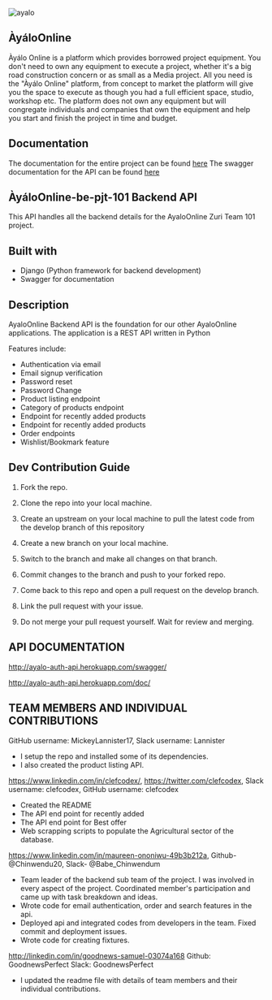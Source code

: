 

![ayalo](https://user-images.githubusercontent.com/59079323/124952078-d94e9500-e00b-11eb-84ec-76a5fcdbc389.jpg)



## ÀyáloOnline
Àyálo Online is a platform which provides borrowed project equipment. You don't need to own any equipment to execute a project, whether it's a big road construction concern or as small as a Media project.
All you need is the "Àyálo Online" platform, from concept to market the platform will give you the space to execute as though you had a full efficient space, studio, workshop etc.
The platform does not own any equipment but will congregate individuals and companies that own the equipment and help you start and finish the project in time and budget.

## Documentation
The documentation for the entire project can be found [here](https://docs.google.com/document/d/1zMxpgaBGehSatTkSlHvNvgHAcBGGvjpWx-zKIvoQ4mM/edit?usp=sharing)
The swagger documentation for the API can be found [here](https://ayalo-auth-api.herokuapp.com/swagger/)

## ÀyáloOnline-be-pjt-101 Backend API
This API handles all the backend details for the AyaloOnline Zuri Team 101 project.

## Built with
- Django (Python framework for backend development)
- Swagger for documentation

## Description
AyaloOnline Backend API is the foundation for our other AyaloOnline applications. The application is a REST API written in Python

Features include:
- Authentication via email
- Email signup verification
- Password reset
- Password Change
- Product listing endpoint
- Category of products endpoint
- Endpoint for recently added products
- Endpoint for recently added products
- Order endpoints
- Wishlist/Bookmark feature


## Dev Contribution Guide
1. Fork the repo.

2. Clone the repo into your local machine.

3. Create an upstream on your local machine to pull the latest code from the develop branch of this repository

4. Create a new branch on your local machine.

5. Switch to the branch and make all changes on that branch.

6. Commit changes to the branch and push to your forked repo.

7. Come back to this repo and open a pull request on the develop branch.

8. Link the pull request with your issue.

9. Do not merge your pull request yourself. Wait for review and merging.


## API DOCUMENTATION

http://ayalo-auth-api.herokuapp.com/swagger/



http://ayalo-auth-api.herokuapp.com/doc/

## TEAM MEMBERS AND INDIVIDUAL CONTRIBUTIONS

GitHub username: MickeyLannister17,
Slack username: Lannister

- I setup the repo and installed some of its dependencies. 
- I also created the product listing API.

https://www.linkedin.com/in/clefcodex/,
https://twitter.com/clefcodex,
Slack username: clefcodex,
GitHub username: clefcodex

- Created the README
- The API end point for recently added
- The API end point for Best offer 
- Web scrapping scripts to populate the Agricultural sector of the database.

https://www.linkedin.com/in/maureen-ononiwu-49b3b212a,
Github- @Chinwendu20,
Slack- @Babe_Chinwendum

- Team leader of the backend sub team of the project. I was involved in every aspect of the project. Coordinated member's participation and came up with task breakdown and ideas.
- Wrote code for email authentication, order and search features in the api. 
- Deployed api and integrated codes from developers in the team. Fixed commit and deployment issues. 
- Wrote code for creating fixtures.

http://linkedin.com/in/goodnews-samuel-03074a168
Github: GoodnewsPerfect
Slack: GoodnewsPerfect

- I updated the readme file with details of team members and their individual contributions.
